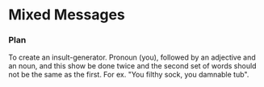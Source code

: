 # Mixed Messages

### Plan

To create an insult-generator. Pronoun (you), followed by an adjective and an noun, and this show be done twice and the second set of words should not be the same as the first. For ex. "You filthy sock, you damnable tub".


